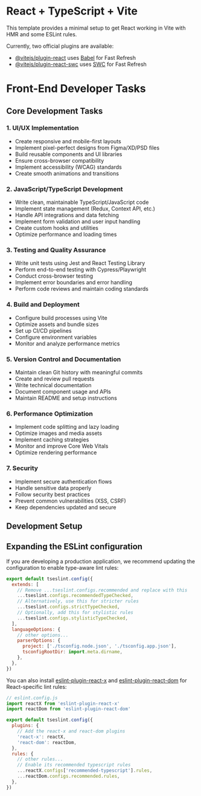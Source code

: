 # React + TypeScript + Vite

This template provides a minimal setup to get React working in Vite with HMR and some ESLint rules.

Currently, two official plugins are available:

- [@vitejs/plugin-react](https://github.com/vitejs/vite-plugin-react/blob/main/packages/plugin-react) uses [Babel](https://babeljs.io/) for Fast Refresh
- [@vitejs/plugin-react-swc](https://github.com/vitejs/vite-plugin-react/blob/main/packages/plugin-react-swc) uses [SWC](https://swc.rs/) for Fast Refresh

# Front-End Developer Tasks

## Core Development Tasks

### 1. UI/UX Implementation
- Create responsive and mobile-first layouts
- Implement pixel-perfect designs from Figma/XD/PSD files
- Build reusable components and UI libraries
- Ensure cross-browser compatibility
- Implement accessibility (WCAG) standards
- Create smooth animations and transitions

### 2. JavaScript/TypeScript Development
- Write clean, maintainable TypeScript/JavaScript code
- Implement state management (Redux, Context API, etc.)
- Handle API integrations and data fetching
- Implement form validation and user input handling
- Create custom hooks and utilities
- Optimize performance and loading times

### 3. Testing and Quality Assurance
- Write unit tests using Jest and React Testing Library
- Perform end-to-end testing with Cypress/Playwright
- Conduct cross-browser testing
- Implement error boundaries and error handling
- Perform code reviews and maintain coding standards

### 4. Build and Deployment
- Configure build processes using Vite
- Optimize assets and bundle sizes
- Set up CI/CD pipelines
- Configure environment variables
- Monitor and analyze performance metrics

### 5. Version Control and Documentation
- Maintain clean Git history with meaningful commits
- Create and review pull requests
- Write technical documentation
- Document component usage and APIs
- Maintain README and setup instructions

### 6. Performance Optimization
- Implement code splitting and lazy loading
- Optimize images and media assets
- Implement caching strategies
- Monitor and improve Core Web Vitals
- Optimize rendering performance

### 7. Security
- Implement secure authentication flows
- Handle sensitive data properly
- Follow security best practices
- Prevent common vulnerabilities (XSS, CSRF)
- Keep dependencies updated and secure

## Development Setup

## Expanding the ESLint configuration

If you are developing a production application, we recommend updating the configuration to enable type-aware lint rules:

```js
export default tseslint.config({
  extends: [
    // Remove ...tseslint.configs.recommended and replace with this
    ...tseslint.configs.recommendedTypeChecked,
    // Alternatively, use this for stricter rules
    ...tseslint.configs.strictTypeChecked,
    // Optionally, add this for stylistic rules
    ...tseslint.configs.stylisticTypeChecked,
  ],
  languageOptions: {
    // other options...
    parserOptions: {
      project: ['./tsconfig.node.json', './tsconfig.app.json'],
      tsconfigRootDir: import.meta.dirname,
    },
  },
})
```

You can also install [eslint-plugin-react-x](https://github.com/Rel1cx/eslint-react/tree/main/packages/plugins/eslint-plugin-react-x) and [eslint-plugin-react-dom](https://github.com/Rel1cx/eslint-react/tree/main/packages/plugins/eslint-plugin-react-dom) for React-specific lint rules:

```js
// eslint.config.js
import reactX from 'eslint-plugin-react-x'
import reactDom from 'eslint-plugin-react-dom'

export default tseslint.config({
  plugins: {
    // Add the react-x and react-dom plugins
    'react-x': reactX,
    'react-dom': reactDom,
  },
  rules: {
    // other rules...
    // Enable its recommended typescript rules
    ...reactX.configs['recommended-typescript'].rules,
    ...reactDom.configs.recommended.rules,
  },
})
```
